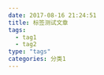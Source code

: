 ```yaml
---
date: 2017-08-16 21:24:51
title: 标签测试文章
tags:
  - tag1
  - tag2
type: "tags"
categories: 分类1
---
```

